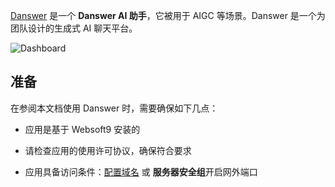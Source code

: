 [Danswer](https://www.danswer.ai/) 是一个 **Danswer AI 助手**，它被用于 AIGC  等场景。Danswer 是一个为团队设计的生成式 AI 聊天平台。


![Dashboard](https://libs.websoft9.com/Websoft9/DocsPicture/zh/danswer/danswer-gui-websoft9.png)


## 准备

在参阅本文档使用 Danswer 时，需要确保如下几点：

- 应用是基于 Websoft9 安装的

- 请检查应用的使用许可协议，确保符合要求

- 应用具备访问条件：[配置域名](./domain-set) 或 **服务器安全组**开启网外端口